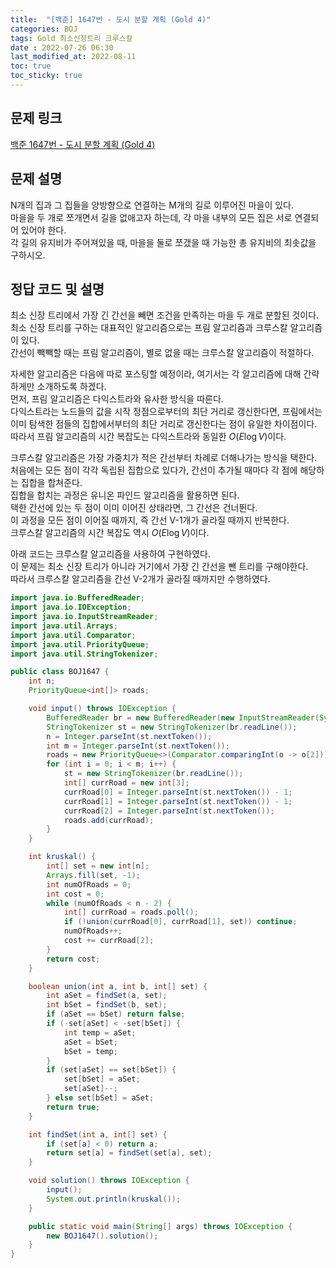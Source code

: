 ```yaml
---
title:  "[백준] 1647번 - 도시 분할 계획 (Gold 4)"
categories: BOJ
tags: Gold 최소신장트리 크루스칼
date : 2022-07-26 06:30
last_modified_at: 2022-08-11
toc: true
toc_sticky: true
---
```


## 문제 링크

[백준 1647번 - 도시 분할 계획 (Gold 4)](https://www.acmicpc.net/problem/1647)

## 문제 설명

N개의 집과 그 집들을 양방향으로 연결하는 M개의 길로 이루어진 마을이 있다.  
마을을 두 개로 쪼개면서 길을 없애고자 하는데, 각 마을 내부의 모든 집은 서로 연결되어 있어야 한다.  
각 길의 유지비가 주어져있을 때, 마을을 둘로 쪼갰을 때 가능한 총 유지비의 최솟값을 구하시오.

## 정답 코드 및 설명

최소 신장 트리에서 가장 긴 간선을 빼면 조건을 만족하는 마을 두 개로 분할된 것이다.  
최소 신장 트리를 구하는 대표적인 알고리즘으로는 프림 알고리즘과 크루스칼 알고리즘이 있다.  
간선이 빽빽할 때는 프림 알고리즘이, 별로 없을 때는 크루스칼 알고리즘이 적절하다.  

자세한 알고리즘은 다음에 따로 포스팅할 예정이라, 여기서는 각 알고리즘에 대해 간략하게만 소개하도록 하겠다.  
먼저, 프림 알고리즘은 다익스트라와 유사한 방식을 따른다.  
다익스트라는 노드들의 값을 시작 정점으로부터의 최단 거리로 갱신한다면, 프림에서는 이미 탐색한 점들의 집합에서부터의 최단 거리로 갱신한다는 점이 유일한 차이점이다.  
따라서 프림 알고리즘의 시간 복잡도는 다익스트라와 동일한 $O(E\log V)$이다.

크루스칼 알고리즘은 가장 가중치가 적은 간선부터 차례로 더해나가는 방식을 택한다.  
처음에는 모든 점이 각각 독립된 집합으로 있다가, 간선이 추가될 때마다 각 점에 해당하는 집합을 합쳐준다.  
집합을 합치는 과정은 유니온 파인드 알고리즘을 활용하면 된다.  
택한 간선에 있는 두 점이 이미 이어진 상태라면, 그 간선은 건너뛴다.  
이 과정을 모든 점이 이어질 때까지, 즉 간선 V-1개가 골라질 때까지 반복한다.  
크루스칼 알고리즘의 시간 복잡도 역시 $O(E\log V)$이다.

아래 코드는 크루스칼 알고리즘을 사용하여 구현하였다.  
이 문제는 최소 신장 트리가 아니라 거기에서 가장 긴 간선을 뺀 트리를 구해야한다.  
따라서 크루스칼 알고리즘을 간선 V-2개가 골라질 때까지만 수행하였다.

```java
import java.io.BufferedReader;
import java.io.IOException;
import java.io.InputStreamReader;
import java.util.Arrays;
import java.util.Comparator;
import java.util.PriorityQueue;
import java.util.StringTokenizer;

public class BOJ1647 {
    int n;
    PriorityQueue<int[]> roads;

    void input() throws IOException {
        BufferedReader br = new BufferedReader(new InputStreamReader(System.in));
        StringTokenizer st = new StringTokenizer(br.readLine());
        n = Integer.parseInt(st.nextToken());
        int m = Integer.parseInt(st.nextToken());
        roads = new PriorityQueue<>(Comparator.comparingInt(o -> o[2]));
        for (int i = 0; i < m; i++) {
            st = new StringTokenizer(br.readLine());
            int[] currRoad = new int[3];
            currRoad[0] = Integer.parseInt(st.nextToken()) - 1;
            currRoad[1] = Integer.parseInt(st.nextToken()) - 1;
            currRoad[2] = Integer.parseInt(st.nextToken());
            roads.add(currRoad);
        }
    }

    int kruskal() {
        int[] set = new int[n];
        Arrays.fill(set, -1);
        int numOfRoads = 0;
        int cost = 0;
        while (numOfRoads < n - 2) {
            int[] currRoad = roads.poll();
            if (!union(currRoad[0], currRoad[1], set)) continue;
            numOfRoads++;
            cost += currRoad[2];
        }
        return cost;
    }

    boolean union(int a, int b, int[] set) {
        int aSet = findSet(a, set);
        int bSet = findSet(b, set);
        if (aSet == bSet) return false;
        if (-set[aSet] < -set[bSet]) {
            int temp = aSet;
            aSet = bSet;
            bSet = temp;
        }
        if (set[aSet] == set[bSet]) {
            set[bSet] = aSet;
            set[aSet]--;
        } else set[bSet] = aSet;
        return true;
    }

    int findSet(int a, int[] set) {
        if (set[a] < 0) return a;
        return set[a] = findSet(set[a], set);
    }

    void solution() throws IOException {
        input();
        System.out.println(kruskal());
    }

    public static void main(String[] args) throws IOException {
        new BOJ1647().solution();
    }
}

```
